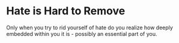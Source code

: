 # Hate is Hard to Remove
Only when you try to rid yourself of hate do you realize how deeply embedded within you it is - possibly an essential part of you.